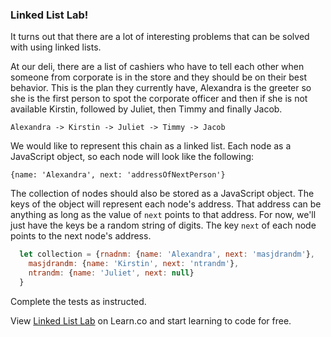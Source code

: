 ### Linked List Lab!

It turns out that there are a lot of interesting problems that can be solved with using linked lists.  

At our deli, there are a list of cashiers who have to tell each other when someone from corporate is in the store and they should be on their best behavior.  This is the plan they currently have, Alexandra is the greeter so she is the first person to spot the corporate officer and then if she is not available Kirstin, followed by Juliet, then Timmy and finally Jacob.  

```text
Alexandra -> Kirstin -> Juliet -> Timmy -> Jacob
```

We would like to represent this chain as a linked list.  Each node as a JavaScript object, so each node will look like the following:

  `{name: 'Alexandra', next: 'addressOfNextPerson'}`

The collection of nodes should also be stored as a JavaScript object.  The keys of the object will represent each node's address.  That address can be anything as long as the value of `next` points to that address.  For now, we'll just have the keys be a random string of digits.  The key `next` of each node points to the next node's address.

```javascript
  let collection = {rnadnm: {name: 'Alexandra', next: 'masjdrandm'},
    masjdrandm: {name: 'Kirstin', next: 'ntrandm'}, 
    ntrandm: {name: 'Juliet', next: null}
  }
```


Complete the tests as instructed.  

<p class='util--hide'>View <a href='https://learn.co/lessons/linked-list-lab'>Linked List Lab</a> on Learn.co and start learning to code for free.</p>
